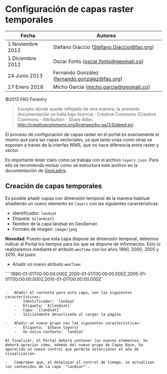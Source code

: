 # Configuración de capas raster temporales


| Fecha            | Autores                                               |
| -- | -- |
| 1 Noviembre 2012 | Stefano Giaccio (Stefano.Giaccio@fao.org)     |
| 1 Diciembre 2012 | Oscar Fonts (oscar.fonts@geomati.co)          |
| 24 Junio 2013    | Fernando González (fernando.gonzalez@fao.org) |
| 17 Enero 2018    | Micho García (micho.garcia@geomati.co) |

©2013 FAO Forestry

> Excepto donde quede reflejado de otra manera, la presente documentación
se halla bajo licencia : Creative Commons (Creative Commons -
Attribution - Share Alike:
<http://creativecommons.org/licenses/by-sa/3.0/deed.es>)


El proceso de configuración de capas raster en el portal es exactamente el mismo que para las capas vectoriales, ya que tanto unas como otras se exponen a través de la interfaz WMS, que no hace diferencia entre raster y vector.

Es importante tener claro como se trabaja con el archivo `layers.json`. Para ello se recomienda revisar como se estructura este archivo en la documentación de [GeoLadris](http://geoladris.readthedocs.io/es/latest/ref/layers-json/).

## Creación de capas temporales

Es posible añadir capas con dimensión temporal de la manera habitual
añadiendo un nuevo elemento en `layers` con las siguientes
características:

-   Identificador: `landsat`
-   Etiqueta: `${landsat}`
-   Nombre de la capa landsat en GeoServer.
-   Formato de imagen: `image/jpeg`

**Novedad**: Puesto que esta capa dispone de dimensión temporal, debemos indicar al Portal los tiempos para los que se dispone de información. Esto lo realizaremos mediante el atributo `wmsTime` con los años 1990, 2000, 2005 y 2010. Así pues:

-   Añadir un nuevo atributo `wmsTime`:

````1990-01-01T00:00:00.000Z,2000-01-01T00:00:00.000Z,2005-01-01T00:00:00.000Z,2010-01-01T00:00:00.000Z`
```

-   Añadir el contexto para esta capa, con las siguientes características:
	-   Identificador: `landsat`
	-   Etiqueta: `${landsat}`
	-   Capa: `[landsat]`
	-   Inicialmente desactivada al cargar la página

-   Añadir un nuevo grupo con las siguientes características:
	-   Etiqueta: `${base_layers}`
	-   Un único contexto: `landsat`

Al finalizar, el Portal deberá contener los nuevos elementos. Se deberá apreciar cómo, además del nuevo grupo de Capas Base, ha aparecido un nuevo control que permite seleccionar el año de visualización.

-   Comprobar que, al desplazar el control de tiempo, se actualizan los contenidos de la capa `"landsat"`.